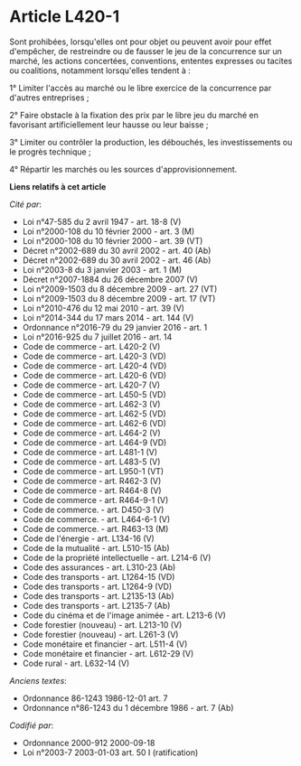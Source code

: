 # Article L420-1

Sont prohibées, lorsqu'elles ont pour objet ou peuvent avoir pour effet d'empêcher, de restreindre ou de fausser le jeu de la
concurrence sur un marché, les actions concertées, conventions, ententes expresses ou tacites ou coalitions, notamment
lorsqu'elles tendent à :

1° Limiter l'accès au marché ou le libre exercice de la concurrence par d'autres entreprises ;

2° Faire obstacle à la fixation des prix par le libre jeu du marché en favorisant artificiellement leur hausse ou leur
baisse ;

3° Limiter ou contrôler la production, les débouchés, les investissements ou le progrès technique ;

4° Répartir les marchés ou les sources d'approvisionnement.

**Liens relatifs à cet article**

_Cité par_:

  - Loi n°47-585 du 2 avril 1947 - art. 18-8 (V)
  - Loi n°2000-108 du 10 février 2000 - art. 3 (M)
  - Loi n°2000-108 du 10 février 2000 - art. 39 (VT)
  - Décret n°2002-689 du 30 avril 2002 - art. 40 (Ab)
  - Décret n°2002-689 du 30 avril 2002 - art. 46 (Ab)
  - Loi n°2003-8 du 3 janvier 2003 - art. 1 (M)
  - Décret n°2007-1884 du 26 décembre 2007 (V)
  - Loi n°2009-1503 du 8 décembre 2009 - art. 27 (VT)
  - Loi n°2009-1503 du 8 décembre 2009 - art. 17 (VT)
  - Loi n°2010-476 du 12 mai 2010 - art. 39 (V)
  - Loi n°2014-344 du 17 mars 2014 - art. 144 (V)
  - Ordonnance n°2016-79 du 29 janvier 2016 - art. 1
  - Loi n°2016-925 du 7 juillet 2016 - art. 14
  - Code de commerce - art. L420-2 (V)
  - Code de commerce - art. L420-3 (VD)
  - Code de commerce - art. L420-4 (VD)
  - Code de commerce - art. L420-6 (VD)
  - Code de commerce - art. L420-7 (V)
  - Code de commerce - art. L450-5 (VD)
  - Code de commerce - art. L462-3 (V)
  - Code de commerce - art. L462-5 (VD)
  - Code de commerce - art. L462-6 (VD)
  - Code de commerce - art. L464-2 (V)
  - Code de commerce - art. L464-9 (VD)
  - Code de commerce - art. L481-1 (V)
  - Code de commerce - art. L483-5 (V)
  - Code de commerce - art. L950-1 (VT)
  - Code de commerce - art. R462-3 (V)
  - Code de commerce - art. R464-8 (V)
  - Code de commerce - art. R464-9-1 (V)
  - Code de commerce. - art. D450-3 (V)
  - Code de commerce. - art. L464-6-1 (V)
  - Code de commerce. - art. R463-13 (M)
  - Code de l'énergie - art. L134-16 (V)
  - Code de la mutualité - art. L510-15 (Ab)
  - Code de la propriété intellectuelle - art. L214-6 (V)
  - Code des assurances - art. L310-23 (Ab)
  - Code des transports - art. L1264-15 (VD)
  - Code des transports - art. L1264-9 (VD)
  - Code des transports - art. L2135-13 (Ab)
  - Code des transports - art. L2135-7 (Ab)
  - Code du cinéma et de l'image animée - art. L213-6 (V)
  - Code forestier (nouveau) - art. L213-10 (V)
  - Code forestier (nouveau) - art. L261-3 (V)
  - Code monétaire et financier - art. L511-4 (V)
  - Code monétaire et financier - art. L612-29 (V)
  - Code rural - art. L632-14 (V)

_Anciens textes_:

  - Ordonnance 86-1243 1986-12-01 art. 7
  - Ordonnance n°86-1243 du 1 décembre 1986 - art. 7 (Ab)

_Codifié par_:

  - Ordonnance 2000-912 2000-09-18
  - Loi n°2003-7 2003-01-03 art. 50 I (ratification)
